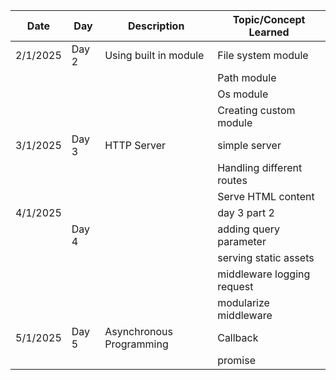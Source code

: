 | Date     | Day   | Description              | Topic/Concept Learned      |
| -------- | ----- | ------------------------ | -------------------------- |
| 2/1/2025 | Day 2 | Using built in module    | File system module         |
|          |       |                          | Path module                |
|          |       |                          | Os module                  |
|          |       |                          | Creating custom module     |
| 3/1/2025 | Day 3 | HTTP Server              | simple server              |
|          |       |                          | Handling different routes  |
|          |       |                          | Serve HTML content         |
| 4/1/2025 |       |                          | day 3 part 2               |
|          | Day 4 |                          | adding query parameter     |
|          |       |                          | serving static assets      |
|          |       |                          | middleware logging request |
|          |       |                          | modularize middleware      |
| 5/1/2025 | Day 5 | Asynchronous Programming | Callback                   |
|          |       |                          | promise                    |
